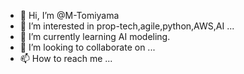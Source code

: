 - 👋 Hi, I’m @M-Tomiyama
- 👀 I’m interested in prop-tech,agile,python,AWS,AI ...
- 🌱 I’m currently learning AI modeling.
- 💞️ I’m looking to collaborate on ...
- 📫 How to reach me ...

<!---
M-Tomiyama/M-Tomiyama is a ✨ special ✨ repository because its `README.md` (this file) appears on your GitHub profile.
You can click the Preview link to take a look at your changes.
--->
